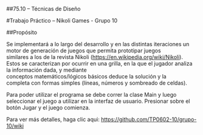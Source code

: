 ##75.10 – Técnicas de Diseño

#Trabajo Práctico – Nikoli Games - Grupo 10

##Propósito

Se implementará a lo largo del desarrollo y en las distintas iteraciones un motor de generación de juegos que permita prototipar juegos similares a los de la revista Nikoli (https://en.wikipedia.org/wiki/Nikoli).
Estos se caracterizan por ocurrir en una grilla, en la que el jugador analiza la información dada, y mediante conceptos matemáticos/lógicos básicos deduce la solución y la completa con formas simples (líneas, números y sombreado de celdas).

Para poder utilizar el programa se debe correr la clase Main y luego seleccionar el juego a utilizar en la interfaz de usuario. Presionar sobre el botón Jugar y el juego comienza.

Para ver más detalles, haga clic aqui: https://github.com/TP0602-10/grupo-10/wiki


 
